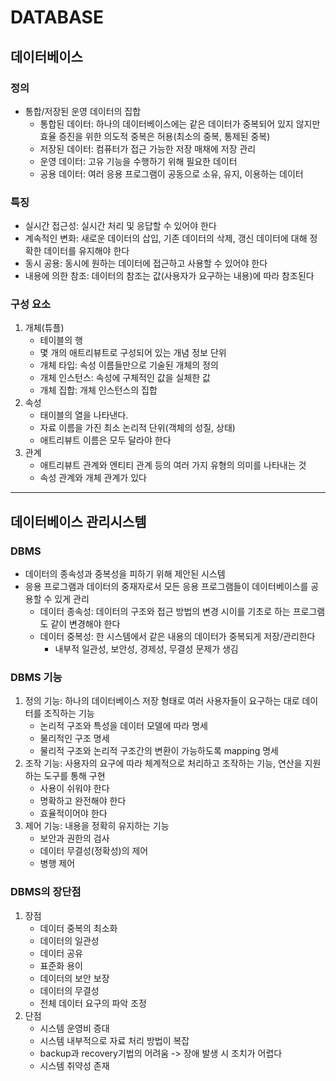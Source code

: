 # DATABASE
## 데이터베이스
### 정의
- 통합/저장된 운영 데이터의 집합
    - 통합된 데이터: 하나의 데이터베이스에는 같은 데이터가 중복되어 있지 않지만 효율 증진을 위한 의도적 중복은 허용(최소의 중복, 통제된 중복)
    - 저장된 데이터: 컴퓨터가 접근 가능한 저장 매채에 저장 관리
    - 운영 데이터: 고유 기능을 수행하기 위해 필요한 데이터
    - 공용 데이터: 여러 응용 프로그램이 공동으로 소유, 유지, 이용하는 데이터
  
### 특징
- 실시간 접근성: 실시간 처리 및 응답할 수 있어야 한다
- 계속적인 변화: 새로운 데이터의 삽입, 기존 데이터의 삭제, 갱신 데이터에 대해 정확한 데이터를 유지해야 한다
- 동시 공용: 동시에 원하는 데이터에 접근하고 사용할 수 있어야 한다
- 내용에 의한 참조: 데이터의 참조는 값(사용자가 요구하는 내용)에 따라 참조된다
  
### 구성 요소

1. 개체(튜플)
   - 테이블의 행
   - 몇 개의 애트리뷰트로 구성되어 있는 개념 정보 단위
   - 개체 타입: 속성 이름들만으로 기술된 개체의 정의
   - 개체 인스턴스: 속성에 구체적인 값을 실체한 값
   - 개체 집합: 개체 인스턴스의 집합
2. 속성
   - 태이블의 열을 나타낸다.
   - 자료 이름을 가진 최소 논리적 단위(객체의 성질, 상태)
   - 애트리뷰트 이름은 모두 달라야 한다
3. 관계
   - 애트리뷰트 관계와 엔티티 관계 등의 여러 가지 유형의 의미를 나타내는 것
   - 속성 관계와 개체 관계가 있다

***

## 데이터베이스 관리시스템
### DBMS
- 데이터의 종속성과 중복성을 피하기 위해 제안된 시스템
- 응용 프로그램과 데이터의 중재자로서 모든 응용 프로그램들이 데이터베이스를 공용할 수 있게 관리
    - 데이터 종속성: 데이터의 구조와 접근 방법의 변경 시이를 기초로 하는 프로그램도 같이 변경해야 한다
    - 데이터 중복성: 한 시스템에서 같은 내용의 데이터가 중복되게 저장/관리한다
        - 내부적 일관성, 보안성, 경제성, 무결성 문제가 생김

### DBMS 기능
1. 정의 기능: 하나의 데이터베이스 저장 형태로 여러 사용자들이 요구하는 대로 데이터를 조직하는 기능
    - 논리적 구조와 특성을 데이터 모델에 따라 명세
    - 물리적인 구조 명세
    - 물리적 구조와 논리적 구조간의 변환이 가능하도록 mapping 명세
2. 조작 기능: 사용자의 요구에 따라 체계적으로 처리하고 조작하는 기능, 연산을 지원하는 도구를 통해 구현
    - 사용이 쉬워야 한다
    - 명확하고 완전해야 한다
    - 효율적이어야 한다
3. 제어 기능: 내용을 정확히 유지하는 기능
    - 보안과 권한의 검사
    - 데이터 무결성(정확성)의 제어
    - 병행 제어

### DBMS의 장단점
1. 장점
   - 데이터 중복의 최소화
   - 데이터의 일관성
   - 데이터 공유
   - 표준화 용이
   - 데이터의 보안 보장
   - 데이터의 무결성
   - 전체 데이터 요구의 파악 조정
2. 단점
   - 시스템 운영비 증대
   - 시스템 내부적으로 자료 처리 방법이 복잡
   - backup과 recovery기법의 어려움 -> 장애 발생 시 조치가 어렵다
   - 시스템 취약성 존재